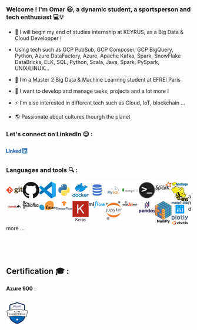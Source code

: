 ### **Welcome ! I'm Omar 😃, a dynamic student, a sportsperson and tech enthusiast** 💻💡

- 🔭 I will begin my end of studies internship at KEYRUS, as a Big Data & Cloud Developper ! 

- Using tech such as GCP PubSub, GCP Composer, GCP BigQuery, Python, Azure DataFactory, Azure, Apache Kafka, Spark,
SnowFlake DataBricks, ELK, SQL, Python, Scala, Java, Spark, PySpark, UNIX/LINUX...
  
- 🌱 I’m a Master 2 Big Data & Machine Learning student at EFREI Paris
  
- 🥅 I want to develop and manage tasks, projects and a lot more !
  
- ⚡ I'm also interested in different tech such as Cloud, IoT, blockchain ...
  
- 🌎 Passionate about cultures thourgh the planet

### **Let's connect on LinkedIn** 😊 :

[<img align="center" alt="Omar ldn" width="60px" src="https://github.com/Ouuumar/Ouuumar/blob/main/images/ldn.png" />][linkedin]
<br/>

### **Languages and tools** 🔍 :

<img align="left" alt="Git" width="45px" src="https://raw.githubusercontent.com/github/explore/80688e429a7d4ef2fca1e82350fe8e3517d3494d/topics/git/git.png" />
<img align="left" alt="GitHub" width="45px" src="https://raw.githubusercontent.com/github/explore/78df643247d429f6cc873026c0622819ad797942/topics/github/github.png" />
<img align="left" alt="Visual Studio Code" width="45px" src="https://raw.githubusercontent.com/github/explore/80688e429a7d4ef2fca1e82350fe8e3517d3494d/topics/visual-studio-code/visual-studio-code.png" />
<img align="left" alt="Python" width="45px" src="https://raw.githubusercontent.com/github/explore/80688e429a7d4ef2fca1e82350fe8e3517d3494d/topics/python/python.png">
<img align="left" alt="Docker" width="45px" src="https://raw.githubusercontent.com/github/explore/80688e429a7d4ef2fca1e82350fe8e3517d3494d/topics/docker/docker.png" />
<img align="left" alt="SQL" width="45px" src="https://raw.githubusercontent.com/github/explore/80688e429a7d4ef2fca1e82350fe8e3517d3494d/topics/sql/sql.png" />
<img align="left" alt="MySQL" width="45px" src="https://raw.githubusercontent.com/github/explore/80688e429a7d4ef2fca1e82350fe8e3517d3494d/topics/mysql/mysql.png" />
<img align="left" alt="MongoDB" width="45px" src="https://raw.githubusercontent.com/github/explore/80688e429a7d4ef2fca1e82350fe8e3517d3494d/topics/mongodb/mongodb.png" />
<img align="left" alt="Terminal" width="45px" src="https://raw.githubusercontent.com/github/explore/80688e429a7d4ef2fca1e82350fe8e3517d3494d/topics/terminal/terminal.png" />
<img align="left" alt="Spark" width="45px" src="https://github.com/Ouuumar/Ouuumar/blob/main/images/spark-logo-trademark.png" />

<img align="left" alt="Hadoop" width="45px" src="https://github.com/Ouuumar/Ouuumar/blob/main/images/hadoop.png" />

<img align="left" alt="Hive" width="45px" src="https://github.com/Ouuumar/Ouuumar/blob/main/images/hive.png" />

<img align="left" alt="Hbase" width="45px" src="https://github.com/Ouuumar/Ouuumar/blob/main/images/hbase.png" />

<img align="left" alt="Kafka" width="45px" src="https://github.com/Ouuumar/Ouuumar/blob/main/images/kafka.png" />

<img align="left" alt="Sklearn" width="45px" src="https://github.com/Ouuumar/Ouuumar/blob/main/images/sklearn.png" />

<img align="left" alt="Tensorflow" width="45px" src="https://github.com/Ouuumar/Ouuumar/blob/main/images/tensorflow.png" />

<img align="left" alt="Keras" width="45px" src="https://github.com/Ouuumar/Ouuumar/blob/main/images/keras.png" />

<img align="left" alt="Mlflow" width="45px" src="https://github.com/Ouuumar/Ouuumar/blob/main/images/mlflow.png" />

<img align="left" alt="Jupyter" width="45px" src="https://github.com/Ouuumar/Ouuumar/blob/main/images/Jupyter_logo.png" />

<img align="left" alt="explAIner" width="45px" src="https://github.com/Ouuumar/Ouuumar/blob/main/images/xai.png" />

<img align="left" alt="Pandas" width="45px" src="https://github.com/Ouuumar/Ouuumar/blob/main/images/pandas.png" />

<img align="left" alt="Numpy" width="45px" src="https://github.com/Ouuumar/Ouuumar/blob/main/images/numpy.png" />

<img align="left" alt="Matplotlib" width="45px" src="https://github.com/Ouuumar/Ouuumar/blob/main/images/matplotlib_logo.png" />

<img align="left" alt="Plotly" width="45px" src="https://github.com/Ouuumar/Ouuumar/blob/main/images/plotly.png" />

<img align="left" alt="Ubuntu" width="45px" src="https://github.com/Ouuumar/Ouuumar/blob/main/images/ubuntu.png" />

<br/>
<p> and more ... <p>
<br/>

<br/>
<br/>

## **Certification** 🎓 : 

**Azure 900** :

<img align="center" alt="Azure900" width="60px" src="https://github.com/Ouuumar/Ouuumar/blob/main/images/az900.png"
/>
---

[linkedin]: https://www.linkedin.com/in/omar-allouache/
